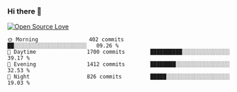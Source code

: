 ### Hi there 👋

[![Open Source Love](https://badges.frapsoft.com/os/v1/open-source.svg?v=102)](https://github.com/ellerbrock/open-source-badge/)

```text
🌞 Morning                402 commits         ██░░░░░░░░░░░░░░░░░░░░░░░   09.26 % 
🌆 Daytime                1700 commits        ██████████░░░░░░░░░░░░░░░   39.17 % 
🌃 Evening                1412 commits        ████████░░░░░░░░░░░░░░░░░   32.53 % 
🌙 Night                  826 commits         █████░░░░░░░░░░░░░░░░░░░░   19.03 % 
```

<!--
**Faktor22/Faktor22** is a ✨ _special_ ✨ repository because its `README.md` (this file) appears on your GitHub profile.

Here are some ideas to get you started:

- ![visitors](https://visitor-badge.laobi.icu/badge?page_id=faktor22.visitor-badge)
- 🔭 I’m currently working on ...
- 🌱 I’m currently learning ...
- 👯 I’m looking to collaborate on ...
- 🤔 I’m looking for help with ...
- 💬 Ask me about ...
- 📫 How to reach me: ...
- 😄 Pronouns: ...
- ⚡ Fun fact: ...
-->
